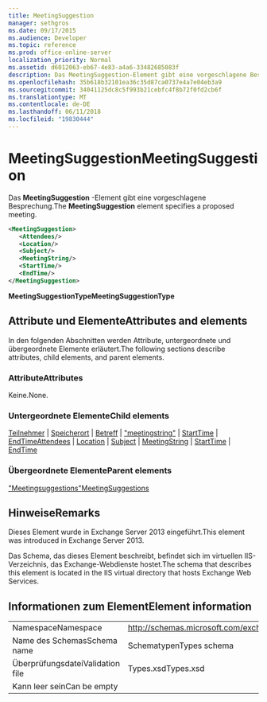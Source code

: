 ```yaml
---
title: MeetingSuggestion
manager: sethgros
ms.date: 09/17/2015
ms.audience: Developer
ms.topic: reference
ms.prod: office-online-server
localization_priority: Normal
ms.assetid: d6012063-eb67-4e83-a4a6-33482685083f
description: Das MeetingSuggestion-Element gibt eine vorgeschlagene Besprechung.
ms.openlocfilehash: 35b618b32101ea36c35d87ca0737e4a7e04eb3a9
ms.sourcegitcommit: 34041125dc8c5f993b21cebfc4f8b72f0fd2cb6f
ms.translationtype: MT
ms.contentlocale: de-DE
ms.lasthandoff: 06/11/2018
ms.locfileid: "19830444"
---
```

# <a name="meetingsuggestion"></a><span data-ttu-id="6320f-103">MeetingSuggestion</span><span class="sxs-lookup"><span data-stu-id="6320f-103">MeetingSuggestion</span></span>

<span data-ttu-id="6320f-104">Das **MeetingSuggestion** -Element gibt eine vorgeschlagene Besprechung.</span><span class="sxs-lookup"><span data-stu-id="6320f-104">The **MeetingSuggestion** element specifies a proposed meeting.</span></span> 
  
```XML
<MeetingSuggestion>
   <Attendees/>
   <Location/>
   <Subject/>
   <MeetingString/>
   <StartTime/>
   <EndTime/>
</MeetingSuggestion>
```

 <span data-ttu-id="6320f-105">**MeetingSuggestionType**</span><span class="sxs-lookup"><span data-stu-id="6320f-105">**MeetingSuggestionType**</span></span>
## <a name="attributes-and-elements"></a><span data-ttu-id="6320f-106">Attribute und Elemente</span><span class="sxs-lookup"><span data-stu-id="6320f-106">Attributes and elements</span></span>

<span data-ttu-id="6320f-107">In den folgenden Abschnitten werden Attribute, untergeordnete und übergeordnete Elemente erläutert.</span><span class="sxs-lookup"><span data-stu-id="6320f-107">The following sections describe attributes, child elements, and parent elements.</span></span>
  
### <a name="attributes"></a><span data-ttu-id="6320f-108">Attribute</span><span class="sxs-lookup"><span data-stu-id="6320f-108">Attributes</span></span>

<span data-ttu-id="6320f-109">Keine.</span><span class="sxs-lookup"><span data-stu-id="6320f-109">None.</span></span>
  
### <a name="child-elements"></a><span data-ttu-id="6320f-110">Untergeordnete Elemente</span><span class="sxs-lookup"><span data-stu-id="6320f-110">Child elements</span></span>

<span data-ttu-id="6320f-111">[Teilnehmer](attendees.md) | [Speicherort](location.md) | [Betreff](subject.md) | ["meetingstring"](meetingstring.md) | [StartTime](starttime.md) | [EndTime](endtime.md)</span><span class="sxs-lookup"><span data-stu-id="6320f-111">[Attendees](attendees.md) | [Location](location.md) | [Subject](subject.md) | [MeetingString](meetingstring.md) | [StartTime](starttime.md) | [EndTime](endtime.md)</span></span>
  
### <a name="parent-elements"></a><span data-ttu-id="6320f-112">Übergeordnete Elemente</span><span class="sxs-lookup"><span data-stu-id="6320f-112">Parent elements</span></span>

[<span data-ttu-id="6320f-113">"Meetingsuggestions"</span><span class="sxs-lookup"><span data-stu-id="6320f-113">MeetingSuggestions</span></span>](meetingsuggestions.md)
  
## <a name="remarks"></a><span data-ttu-id="6320f-114">Hinweise</span><span class="sxs-lookup"><span data-stu-id="6320f-114">Remarks</span></span>

<span data-ttu-id="6320f-115">Dieses Element wurde in Exchange Server 2013 eingeführt.</span><span class="sxs-lookup"><span data-stu-id="6320f-115">This element was introduced in Exchange Server 2013.</span></span>
  
<span data-ttu-id="6320f-116">Das Schema, das dieses Element beschreibt, befindet sich im virtuellen IIS-Verzeichnis, das Exchange-Webdienste hostet.</span><span class="sxs-lookup"><span data-stu-id="6320f-116">The schema that describes this element is located in the IIS virtual directory that hosts Exchange Web Services.</span></span>
  
## <a name="element-information"></a><span data-ttu-id="6320f-117">Informationen zum Element</span><span class="sxs-lookup"><span data-stu-id="6320f-117">Element information</span></span>

|||
|:-----|:-----|
|<span data-ttu-id="6320f-118">Namespace</span><span class="sxs-lookup"><span data-stu-id="6320f-118">Namespace</span></span>  <br/> |http://schemas.microsoft.com/exchange/services/2006/types  <br/> |
|<span data-ttu-id="6320f-119">Name des Schemas</span><span class="sxs-lookup"><span data-stu-id="6320f-119">Schema name</span></span>  <br/> |<span data-ttu-id="6320f-120">Schematypen</span><span class="sxs-lookup"><span data-stu-id="6320f-120">Types schema</span></span>  <br/> |
|<span data-ttu-id="6320f-121">Überprüfungsdatei</span><span class="sxs-lookup"><span data-stu-id="6320f-121">Validation file</span></span>  <br/> |<span data-ttu-id="6320f-122">Types.xsd</span><span class="sxs-lookup"><span data-stu-id="6320f-122">Types.xsd</span></span>  <br/> |
|<span data-ttu-id="6320f-123">Kann leer sein</span><span class="sxs-lookup"><span data-stu-id="6320f-123">Can be empty</span></span>  <br/> ||
   

